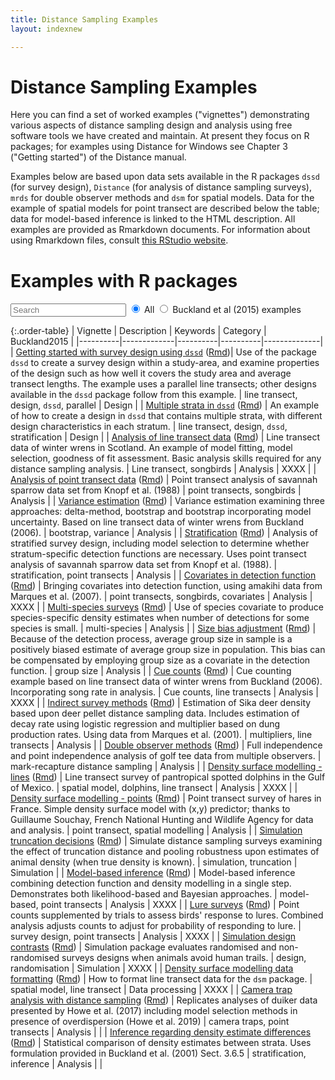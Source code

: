 ```yaml
---
title: Distance Sampling Examples
layout: indexnew

---
```


# Distance Sampling Examples

Here you can find a set of worked examples ("vignettes") demonstrating various aspects of distance sampling design and analysis using free software tools we have created and maintain. At present they focus on R packages; for examples using Distance for Windows see Chapter 3 ("Getting started") of the Distance manual.

Examples below are based upon data sets available in the R packages `dssd` (for survey design), `Distance` (for analysis of distance sampling surveys), `mrds` for double observer methods and `dsm` for spatial models.  Data for the example of spatial models for point transect are described below the table; data for model-based inference is linked to the HTML description.   All examples are provided as Rmarkdown documents.  For information about using Rmarkdown files, consult [this RStudio website](https://rmarkdown.rstudio.com/).

# Examples with R packages

<form>
  <input type="search" id="table-filter" data-table="order-table" placeholder="Search">
  <input type="radio" id="all" name="filter" value="all" checked>
  <label for="all">All</label>
  <input type="radio" id="buckland" name="filter" value="buckland">
  <label for="buckland">Buckland et al (2015) examples</label>
</form> 

{:.order-table}
| Vignette | Description | Keywords | Category | Buckland2015 |
|----------|-------------|----------|----------|--------------|
| [Getting started with survey design using `dssd`](dssd-getting-started/GettingStarted-distill.html) ([Rmd](dssd-getting-started/GettingStarted-distill.Rmd))|  Use of the package `dssd` to create a survey design within a study-area, and examine properties of the design such as how well it covers the study area and  average transect lengths.  The example uses a parallel line transects; other designs available in the `dssd` package follow from this example. | line transect, design, `dssd`, parallel | Design |
| [Multiple strata in `dssd`](dssd-multi-strata/MultiStrataVignette-distill.html) ([Rmd](dssd-multi-strata/MultiStrataVignette-distill.Rmd)) | An example of how to create a design in `dssd` that contains multiple strata, with different design characteristics in each stratum. | line transect, design, `dssd`, stratification | Design |
| [Analysis of line transect data](Distance-lines/lines-distill.html) ([Rmd](Distance-lines/lines-distill.Rmd)) | Line transect data of winter wrens in Scotland.  An example of model fitting, model selection, goodness of fit assessment.  Basic analysis skills required for any distance sampling analysis.  | Line transect, songbirds | Analysis | XXXX |
| [Analysis of point transect data](Distance-points/pointtransects-distill.html) ([Rmd](Distance-points/pointtransects-distill.Rmd)) |  Point transect analysis of savannah sparrow data set from Knopf et al. (1988) | point transects, songbirds | Analysis |
| [Variance estimation](Distance-variance/variance-distill.html) ([Rmd](Distance-variance/variance-distill.Rmd)) | Variance estimation examining three approaches: delta-method, bootstrap and bootstrap incorporating model uncertainty.  Based on line transect data of winter wrens from Buckland (2006). | bootstrap, variance | Analysis |
| [Stratification](Distance-strata/strata-distill.html) ([Rmd](Distance-strata/strata-distill.Rmd)) | Analysis of stratified survey design, including model selection to determine whether stratum-specific detection functions are necessary.  Uses point transect analysis of savannah sparrow data set from Knopf et al. (1988). | stratification, point transects | Analysis |
| [Covariates in detection function](Distance-covariates/covariates-distill.html) ([Rmd](Distance-covariates/covariates-distill.Rmd)) | Bringing covariates into detection function, using amakihi data from Marques et al. (2007). | point transects, songbirds, covariates | Analysis | XXXX |
| [Multi-species surveys](Distance-spec-covar/species-covariate-distill.html) ([Rmd](Distance-spec-covar/species-covariate-distill.Rmd)) | Use of species covariate to produce species-specific density estimates when number of detections for some species is small. | multi-species | Analysis |
| [Size bias adjustment](Distance-groupsize/Remedy-size-bias-for-dolphin-surveys.html) ([Rmd](Distance-groupsize/Remedy-size-bias-for-dolphin-surveys.Rmd)) | Because of the detection process, average group size in sample is a positively biased estimate of average group size in population.  This bias can be compensated by employing group size as a covariate in the detection function. | group size | Analysis |
| [Cue counts](Distance-cues/cuecounts-distill.html) ([Rmd](Distance-cues/cuecounts-distill.Rmd)) | Cue counting example based on line transect data of winter wrens from Buckland (2006).  Incorporating song rate in analysis. | Cue counts, line transects | Analysis | XXXX |
| [Indirect survey methods](Distance-mult/multipliers-distill.html) ([Rmd](Distance-mult/multipliers-distill.Rmd)) | Estimation of Sika deer density based upon deer pellet distance sampling data.  Includes estimation of decay rate using logistic regression and multiplier based on dung production rates.  Using data from Marques et al. (2001). | multipliers, line transects | Analysis |
| [Double observer methods](mrds-golftees/mrds-golftees-distill.html) ([Rmd](mrds-golftees/mrds-golftees-distill.Rmd)) | Full independence and point independence analysis of golf tee data from multiple observers. | mark-recapture distance sampling | Analysis |
| [Density surface modelling - lines](dsm-line-dolphins/mexico-analysis.html) ([Rmd](dsm-line-dolphins/mexico-analysis.Rmd)) | Line transect survey of pantropical spotted dolphins in the Gulf of Mexico. | spatial model, dolphins, line transect | Analysis | XXXX |
| [Density surface modelling - points](dsm-point/hare_point_transect_dsm-distill.html) ([Rmd](dsm-point/hare_point_transect_dsm-distill.Rmd)) | Point transect survey of hares in France.  Simple density surface model with (x,y) predictor; thanks to Guillaume Souchay, French National Hunting and Wildlife Agency for data and analysis. | point transect, spatial modelling | Analysis |
| [Simulation truncation decisions](DSsim-truncation/DSsim-examples.html) ([Rmd](DSsim-truncation/DSsim-examples.Rmd)) |  Simulate distance sampling surveys examining the effect of truncation distance and pooling robustness upon estimates of animal density (when true density is known). | simulation, truncation | Simulation |
| [Model-based inference](book-bobwhite/bobwhite.html) ([Rmd](book-bobwhite/bobwhite.Rmd)) | Model-based inference combining detection function and density modelling in a single step. Demonstrates both likelihood-based and Bayesian approaches. | model-based, point transects | Analysis | XXXX |
| [Lure surveys](book-crossbills/book-crossbills.html) ([Rmd](book-crossbills/book-crossbills.Rmd)) | Point counts supplemented by trials to assess birds' response to lures.  Combined analysis adjusts counts to adjust for probability of responding to lure. | survey design, point transects | Analysis | XXXX |
| [Simulation design contrasts](book-DSsim/DSsimstudy.html) ([Rmd](book-DSsim/DSsimstudy.Rmd)) | Simulation package evaluates randomised and non-randomised surveys designs when animals avoid human trails. | design, randomisation | Simulation | XXXX |
| [Density surface modelling data formatting](dsm-data-formatting/dsm-data-formatting.html) ([Rmd](dsm-data-formatting/dsm-data-formatting.Rmd)) | How to format line transect data for the `dsm` package. | spatial model, line transect | Data processing | XXXX |
| [Camera trap analysis with distance sampling](Distance-cameratraps/camera-distill.html) ([Rmd](Distance-cameratraps/camera-distill.Rmd)) | Replicates analyses of duiker data presented by Howe et al. (2017) including model selection methods in presence of overdispersion (Howe et al. 2019) | camera traps, point transects | Analysis | |
| [Inference regarding density estimate differences](differences/differences.html) ([Rmd](differences/differences.Rmd)) | Statistical comparison of density estimates between strata.  Uses formulation provided in Buckland et al. (2001) Sect. 3.6.5 | stratification, inference | Analysis | |


